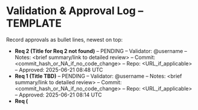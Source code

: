 # Validation & Approval Log – TEMPLATE

Record approvals as bullet lines, newest on top:

<!-- Newest on top. Add a timestamp for approvals. -->
- **Req 2 (Title for Req 2 not found)** – PENDING – Validator: @username – Notes: <brief summary/link to detailed review> – Commit: <commit_hash_or_NA_if_no_code_change> – Repo: <URL_if_applicable> – Approved: 2025-06-21 08:48 UTC
- **Req 1 (Title TBD)** – PENDING – Validator: @username – Notes: <brief summary/link to detailed review> – Commit: <commit_hash_or_NA_if_no_code_change> – Repo: <URL_if_applicable> – Approved: 2025-06-21 08:14 UTC
- **Req <id> (<Title from Requirements Doc>)** – PENDING – Validator: @username – Notes: <brief summary/link to detailed review> – Commit: <commit_hash_or_NA_if_no_code_change> – Repo: <URL_if_applicable> – Approved: YYYY-MM-DD HH:MM UTC
- [x] **Req ID 3 #Current active requirement ID (integer). This points to the Nth requirement in PROJECT_REQUIREMENTS.md or a specific req-ID.** – Approved by Validator at 2025-06-21 10:11:47 UTC
- [x] **Req ID 2** – Approved by Validator at 2025-06-24 18:38:05 UTC
